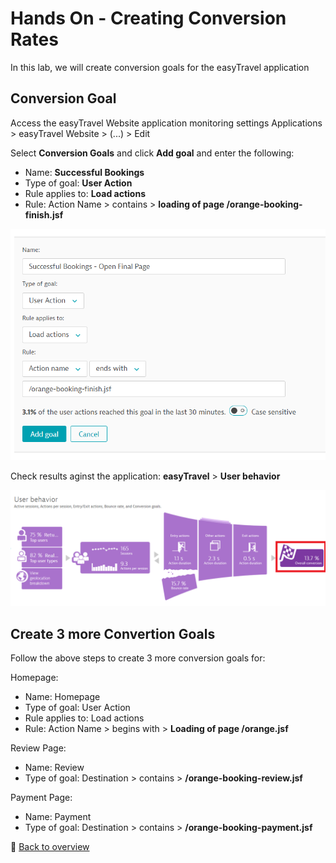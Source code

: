 # Hands On - Creating Conversion Rates

In this lab, we will create conversion goals for the easyTravel application

## Conversion Goal

Access the easyTravel Website application monitoring settings
  Applications > easyTravel Website > (...) > Edit

Select **Conversion Goals** and click **Add goal** and enter the following:

  * Name: **Successful Bookings**  
  * Type of goal: **User Action**  
  * Rule applies to: **Load actions**  
  * Rule: Action Name > contains > **loading of page /orange-booking-finish.jsf** 
 

![Conversion Goal](/img/conversion_goal.PNG)

Check results aginst the application: **easyTravel** > **User behavior**  

![Conversion Goal](/img/conversion_goal-done.PNG)

## Create 3 more Convertion Goals

Follow the above steps to create 3 more conversion goals for:  

Homepage:
  * Name: Homepage  
  * Type of goal: User Action  
  * Rule applies to: Load actions  
  * Rule: Action Name > begins with > **Loading of page /orange.jsf**  
  
Review Page:
  * Name: Review  
  * Type of goal: Destination > contains > **/orange-booking-review.jsf**  
  
Payment Page:
  * Name: Payment  
  * Type of goal: Destination > contains > **/orange-booking-payment.jsf**

:arrow_up_small: [Back to overview](/README.md)